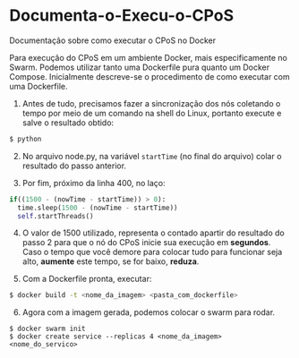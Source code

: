 # Documenta-o-Execu-o-CPoS
Documentação sobre como executar o CPoS no Docker

Para execução do CPoS em um ambiente Docker, mais especificamente no Swarm. Podemos utilizar tanto uma Dockerfile pura quanto um Docker Compose.
Inicialmente descreve-se o procedimento de como executar com uma Dockerfile.

1. Antes de tudo, precisamos fazer a sincronização dos nós coletando o tempo por meio de um comando na shell do Linux, portanto execute e salve o resultado obtido:
```bash
$ python
```
2. No arquivo node.py, na variável ```startTime``` (no final do arquivo) colar o resultado do passo anterior.

3. Por fim, próximo da linha 400, no laço:

```python  
if((1500 - (nowTime - startTime)) > 0):
  time.sleep(1500 - (nowTime - startTime))
  self.startThreads()
```
4. O valor de 1500 utilizado, representa o contado apartir do resultado do passo 2 para que o nó do CPoS inicie sua execução em **segundos**. Caso o tempo que você demore para colocar tudo para funcionar seja alto, **aumente** este tempo, se for baixo, **reduza**.

5. Com a Dockerfile pronta, executar:

```bash
$ docker build -t <nome_da_imagem> <pasta_com_dockerfile>
```

6. Agora com a imagem gerada, podemos colocar o swarm para rodar.
```
$ docker swarm init
$ docker create service --replicas 4 <nome_da_imagem> <nome_do_servico>
```
